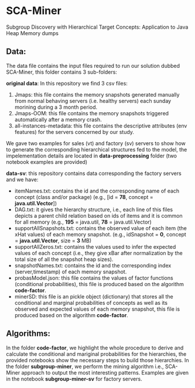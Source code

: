# SCA-Miner
Subgroup Discovery with Hierarchical Target Concepts: Application to Java Heap Memory dumps

## Data:
The data file contains the input files required to run our solution dubbed SCA-Miner, this folder contains 3 sub-folders:

**original data**: In this repository we find 3 csv files:
1. Jmaps: this file contains the memory snapshots generated manually from normal behaving servers (i.e. healthy servers) each sunday morining during a 3 month period.
2. Jmaps-OOM: this file contains the memory snapshots triggered automatically after a memory crash.
3. all-instances-metadata: this file contains the descriptive attributes (env features) for the servers concerned by our study.

We gave two examples for sales (vt) and factory (sv) servers to show how to generate the corresponding hierarchical structures fed to the model, the impelementation details are located in **data-preprocessing** folder (two notebook examples are provided) 

**data-sv**: this repository contains data corresponding the factory servers and we have:
- itemNames.txt: contains the id and the corresponding name of each concept (class and/or package) (e.g., [id = **78**, concept = **java.util.Vector**])
- DAG.txt: it gives the hierarchy structure, i.e., each line of this files depicts a parent child relation based on ids of items and it is common for all memory (e.g., **195** = java.util, **78** = java.util.Vector)
- supportAllSnapshots.txt: contains the observed value of each item (the xHat values) of each memory snapshot. (e.g., idSnapshot = **0**, concept = **java.util.Vector**, size = **3** MB)
- supportAllZeros.txt: contains the values used to infer the expected values of each concept (i.e., they give xBar after normalization by the total size of all the snapshot heap sizes).
- snapshotNames.txt: contains the id and the corresponding index (server,timestamp) of each memory snapshot.  
- probasModel.json: this file contains the values of factor functions (conditional probabilities), this file is produced based on the algorithm **code-factor**.
- minerSD: this file is an pickle object (dictionary) that stores all the conditional and marginal probabilities of concepts as well as its observed and expected values of each memory snapshot, this file is produced based on the algorithm **code-factor**.

## Algorithms:

In the folder **code-factor**, we highlight the whole procedure to derive and calculate the conditional and mariginal probabilities for the hierarchies, the provided notebooks show the necessary steps to build those hierarchies. 
In the folder **subgroup-miner**, we perform the mining algorithm i.e., SCA-Miner approach to output the most interesting patterns. Examples are given in the notebook **subgroup-miner-sv** for factory servers. 
